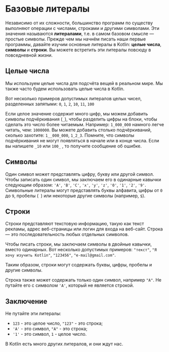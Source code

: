 # Базовые литералы

Независимо от их сложности, большинство программ по существу выполняют операции с числами, 
строками и другими символами. 
Эти значения называются **литералами**, т.е. в самом базовом смысле — простые символы.
Прежде чем мы начнём писать наши первые программы, давайте изучим основные литералы в Kotlin: 
**целые числа**, **символы** и **строки**. Вы можете встретить эти литералы повсюду в повседневной жизни.

## Целые числа

Мы используем целые числа для подсчёта вещей в реальном мире. 
Мы также часто будем использовать целые числа в Kotlin.

Вот несколько примеров допустимых литералов целых чисел, разделенных запятыми:
`0`, `1`, `2`, `10`, `11`, `100`

Если целое значение содержит много цифр, мы можем добавить символы подчёркивания (`_`), 
чтобы разделить цифры на блоки, чтобы сделать это число более читаемым. 
Например: `1_000_000` намного легче читать, чем: `1000000`. 
Вы можете добавить столько подчёркиваний, сколько захотите: `1__000_000`, `1_2_3`. 
Помните, что символы подчёркивания не могут появляться в начале или в конце числа. 
Если вы напишете `_10` или `100_` , то получите сообщение об ошибке.

## Символы

Один символ может представлять цифру, букву или другой символ. 
Чтобы записать один символ, мы заключаем его в одинарные кавычки следующим образом: 
`'A'`, `'B'`, `'C'`, `'x'`, `'y'`, `'z'`, `'0'`, `'1'`, `'2'`, `'9'`. 
Символьные литералы могут представлять буквы алфавита, цифры от `0` до `9`, 
пробелы (` `) или некоторые другие символы (например, `$`).

## Строки

Строки представляют текстовую информацию, такую как текст рекламы, 
адрес веб-страницы или логин для входа на веб-сайт. 
Строка — это последовательность любых отдельных символов.

Чтобы писать строки, мы заключаем символы в двойные кавычки, вместо одинарных. 
Вот несколько допустимых примеров: `"текст"`, `"Я хочу изучить Kotlin"`, `"123456"`, `"e-mail@gmail.com"`.

Таким образом, строки могут содержать буквы, цифры, пробелы и другие символы.

Строка также может содержать только один символ, например `"A"`. 
Не путайте его с символом `'A'`, который не является строкой.

## Заключение

Не путайте эти литералы:

* `123` - это целое число, `"123"` - это строка;
* `'A'` - это символ, `"A"` - это строка;
* `'1'` - это символ, `1` - целое число.

В Kotlin есть много других литералов, и они ждут нас.
